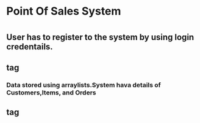 # **Point Of Sales System** <h1>

## User has to register to the system by using login credentails.<h2> tag
### Data stored using arraylists.System hava details of Customers,Items, and Orders <h2> tag

